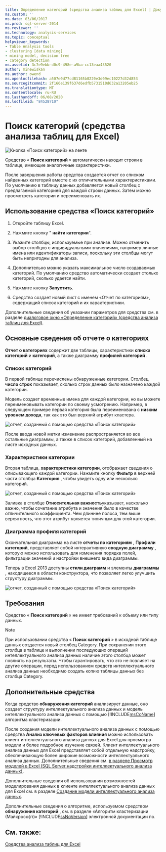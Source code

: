 ```yaml
---
title: Определение категорий (средства анализа таблиц для Excel) | Документация Майкрософт
ms.custom: ''
ms.date: 03/06/2017
ms.prod: sql-server-2014
ms.reviewer: ''
ms.technology: analysis-services
ms.topic: conceptual
helpviewer_keywords:
- Table Analysis tools
- clustering [data mining]
- mining model, decision tree
- category detection
ms.assetid: 3c7e9ebb-d0c9-498e-a9ba-cc13eaa43520
author: minewiskan
ms.author: owend
ms.openlocfilehash: a507e0d77cd81165b0220e3d09ec10227d32d853
ms.sourcegitcommit: 2f166e139f637d6edfb5731510d632a13205eb25
ms.translationtype: MT
ms.contentlocale: ru-RU
ms.lasthandoff: 06/08/2020
ms.locfileid: "84528710"
---
```

# <a name="detect-categories-table-analysis-tools-for-excel"></a>Поиск категорий (средства анализа таблиц для Excel)
  ![Кнопка «Поиск категорий» на ленте](media/tat-detectcat.gif "Кнопка «Поиск категорий» на ленте")

 Средство « **Поиск категорий** » автоматически находит строки в таблице, имеющие аналогичные характеристики.

 После завершения работы средства создается отчет со списком найденных категорий вместе с их отличительными характеристиками. По умолчанию в таблицу данных добавляется новый столбец с предлагаемой категорией для каждой строки данных. Затем можно просмотреть категории и переименовать их.

## <a name="using-the-detect-categories-tool"></a>Использование средства «Поиск категорий»

1.  Откройте таблицу Excel.

2.  Нажмите кнопку " **найти категории**".

3.  Укажите столбцы, используемые при анализе. Можно отменить выбор столбцов с индивидуальными значениями, например личные имена или идентификаторы записи, поскольку эти столбцы могут быть непригодны для анализа.

4.  Дополнительно можно указать максимальное число создаваемых категорий. По умолчанию средство автоматически создает столько категорий, сколько удается найти.

5.  Нажмите кнопку **Запустить**.

6.  Средство создает новый лист с именем «Отчет по категориям», содержащий список категорий и их характеристики.

 Дополнительные сведения об указании параметров для средства см. в разделе [диалоговое окно «Определение категорий» (средства анализа таблиц для Excel)](detect-categories-table-analysis-tools-for-excel.md).

## <a name="understanding-the-categories-report"></a>Основные сведения об отчете о категориях
 **Отчет о категориях** содержит две таблицы, характеристики **списка категорий** и **категорий**, а также диаграмму **профилей категорий** .

### <a name="category-list"></a>Список категорий
 В первой таблице перечислены обнаруженные категории. Столбец **число строк** показывает, сколько строк данных было назначено каждой категории.

 Модель создает временные имена для каждой категории, но вы можете переименовывать категории по своему усмотрению. Например, в следующем примере первая категория была переименована с **низким уровнем дохода**, так как это был верхний атрибут кластера.

 ![отчет, созданный с помощью средства «Поиск категорий»](media/dm13-tat-detectcat-report1.gif "отчет, созданный с помощью средства «Поиск категорий»")

 После ввода новой метки изменение распространяется во все остальные диаграммы, а также в список категорий, добавленный на листе исходных данных.

### <a name="category-characteristics"></a>Характеристики категории
 Вторая таблица, **характеристики категории**, отображает сведения о описывающего каждой категории. Нажмите кнопку **Фильтр** в верхней части столбца **Категория** , чтобы увидеть одну или несколько категорий.

 ![отчет, созданный с помощью средства «Поиск категорий»](media/dm13-tat-detectcat-report2.gif "отчет, созданный с помощью средства «Поиск категорий»")

 Заливка в столбце **Относительная важность**указывает, насколько важно, чтобы сочетание атрибута и значения было в качестве отличительного коэффициента. Чем длиннее полоса, тем выше вероятность, что этот атрибут является типичным для этой категории.

### <a name="categories-profile-chart"></a>Диаграмма профиля категорий
 Окончательная диаграмма на листе **отчеты по категориям** , **Профили категорий**, представляет собой интерактивную **сводную диаграмму** , которую можно использовать для изменения порядка полей, фильтрации значений и настройки внешнего вида диаграммы.

 Теперь в Excel 2013 доступны **стили диаграмм** и элементы **диаграммы** , находящееся в области конструктора, что позволяет легко улучшить структуру диаграммы.

 ![отчет, созданный с помощью средства «Поиск категорий»](media/dm13-tat-detectcat-report3.gif "отчет, созданный с помощью средства «Поиск категорий»")

## <a name="requirements"></a>Требования
 Средство « **Поиск категорий** » не имеет требований к объему или типу данных.

> [!NOTE]
>  При использовании средства « **Поиск категорий** » в исходной таблице данных создается новый столбец Category. При сохранении этого столбца в таблице и выполнении последующих операций интеллектуального анализа данных наличие этого столбца может повлиять на результаты. Чтобы гарантировать, что это не повлияет на другие операции, перед использованием средств интеллектуального анализа данных необходимо создать копию таблицы данных без столбца Category.

## <a name="related-tools"></a>Дополнительные средства
 Когда средство **обнаружения категорий** анализирует данные, оно создает структуру интеллектуального анализа данных и модель интеллектуального анализа данных с помощью [!INCLUDE[msCoName](../includes/msconame-md.md)] алгоритма кластеризации.

 После создания модели интеллектуального анализа данных с помощью средства **Анализ ключевых факторов влияния** можно использовать клиент интеллектуального анализа данных для Excel для просмотра модели и более подробное изучение связей. Клиент интеллектуального анализа данных для Excel представляет собой отдельную надстройку, обеспечивающую более широкие возможности интеллектуального анализа данных. Дополнительные сведения см. [в разделе Просмотр моделей в Excel &#40;SQL Server надстройки интеллектуального анализа данных&#41;](browsing-models-in-excel-sql-server-data-mining-add-ins.md).

 Дополнительные сведения об использовании возможностей моделирования данных в клиенте интеллектуального анализа данных для Excel см. в разделе [Создание модели интеллектуального анализа данных](creating-a-data-mining-model.md).

 Дополнительные сведения о алгоритме, используемом средством **обнаружения категорий** , см. в разделе «Алгоритм кластеризации (Майкрософт)» [!INCLUDE[ssNoVersion](../includes/ssnoversion-md.md)] электронной документации по.

## <a name="see-also"></a>См. также:
 [Средства анализа таблиц для Excel](table-analysis-tools-for-excel.md)


